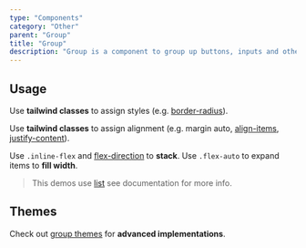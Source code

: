 ```yaml
---
type: "Components"
category: "Other"
parent: "Group"
title: "Group"
description: "Group is a component to group up buttons, inputs and other content."
---
```


## Usage

Use **tailwind classes** to assign styles (e.g. [border-radius](https://tailwindcss.com/docs/border-radius)).

Use **tailwind classes** to assign alignment (e.g. margin auto, [align-items](https://tailwindcss.com/docs/align-items), [justify-content](https://tailwindcss.com/docs/justify-content)).

Use `.inline-flex` and [flex-direction](https://tailwindcss.com/docs/flex-direction) to **stack**. Use `.flex-auto` to expand items to **fill width**.

> This demos use [list](/components/list) see documentation for more info.

<demo>
  <demoinline src="demos/components/group/usage">
  </demoinline>
</demo>

## Themes

Check out [group themes](/themes/group) for **advanced implementations**.

<demo>
  <div class="gatsby_demo_item" data-iframe="demos/themes/animation/collapse-animation-v1">
  </div>
</demo>
